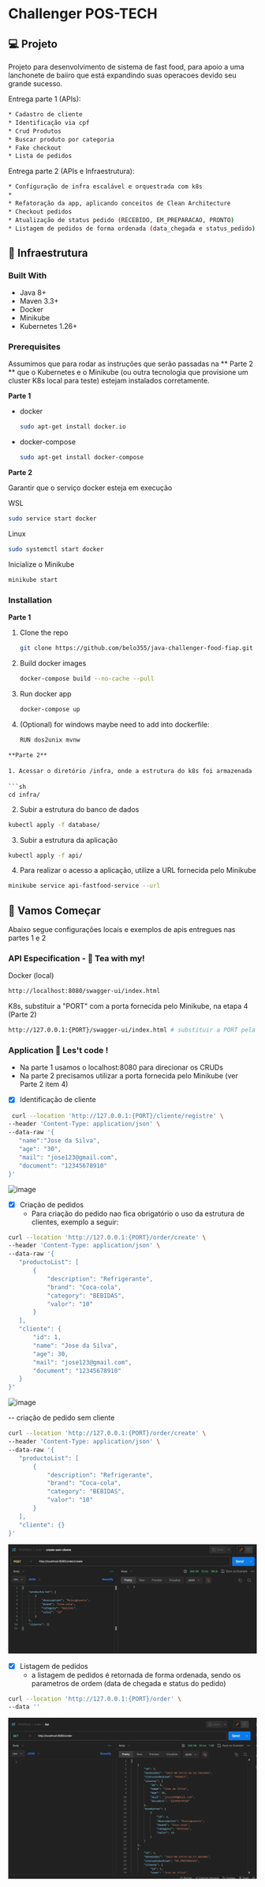 
# Challenger POS-TECH 

## 💻 Projeto
Projeto para desenvolvimento de sistema de fast food, para apoio a uma lanchonete de baiiro que está expandindo suas operacoes devido seu grande sucesso. 

Entrega parte 1 (APIs):
  ```sh
* Cadastro de cliente
  * Identificação via cpf
* Crud Produtos
* Buscar produto por categoria
* Fake checkout 
* Lista de pedidos 
  ```

Entrega parte 2 (APIs e Infraestrutura):
  ```sh
* Configuração de infra escalável e orquestrada com k8s
  * 
* Refatoração da app, aplicando conceitos de Clean Architecture
  * Checkout pedidos 
  * Atualização de status pedido (RECEBIDO, EM_PREPARACAO, PRONTO)
  * Listagem de pedidos de forma ordenada (data_chegada e status_pedido)
  ```

## 🔖 Infraestrutura

### Built With

* Java 8+
* Maven 3.3+ 
* Docker
* Minikube
* Kubernetes 1.26+

### Prerequisites

Assumimos que para rodar as instruções que serão passadas na ** Parte 2 ** que o Kubernetes e o Minikube (ou outra tecnologia que provisione um cluster K8s local para teste) estejam instalados corretamente.

**Parte 1**
* docker
  ```sh
  sudo apt-get install docker.io
  ```
* docker-compose
  ```sh
  sudo apt-get install docker-compose
  ```
**Parte 2**

  Garantir que o serviço docker esteja em execução
  
  WSL
  ```sh
  sudo service start docker
  ```
  Linux
  ```sh
  sudo systemctl start docker
  ```
  Inicialize o Minikube
  ```sh
  minikube start
  ```
  


### Installation

**Parte 1**

  1. Clone the repo
     ```sh
     git clone https://github.com/belo355/java-challenger-food-fiap.git
     ```
  2. Build docker images
     ```sh
     docker-compose build --no-cache --pull
     ```
  3. Run docker app
     ```sh
     docker-compose up
     ```
  4. (Optional) for windows maybe need to add into dockerfile:
     ```sh
     RUN dos2unix mvnw
   ```
**Parte 2**

  1. Acessar o diretório /infra, onde a estrutura do k8s foi armazenada
  
  ```sh
  cd infra/
  ```
  2. Subir a estrutura do banco de dados
  ```sh
  kubectl apply -f database/
  ```
  3. Subir a estrutura da aplicação
  ```sh
  kubectl apply -f api/
  ```
  4. Para realizar o acesso a aplicação, utilize a URL fornecida pelo Minikube
  ```sh
  minikube service api-fastfood-service --url
  ```

## 🚀 Vamos  Começar 

Abaixo segue configurações locais e exemplos de apis entregues nas partes 1 e 2 

### API Especification - 👀 Tea with my! 
Docker (local)
```sh
http://localhost:8080/swagger-ui/index.html
```
K8s, substituir a "PORT" com a porta fornecida pelo Minikube, na etapa 4 (Parte 2)
```sh
http://127.0.0.1:{PORT}/swagger-ui/index.html # substituir a PORT pela porta fornecida pelo minikube
```

### Application 👋 Les't code !

- Na parte 1 usamos o localhost:8080 para direcionar os CRUDs
- Na parte 2 precisamos utilizar a porta fornecida pelo Minikube (ver Parte 2 item 4)

- [x] Identificação de cliente 
 ```sh
  curl --location 'http://127.0.0.1:{PORT}/cliente/registre' \
--header 'Content-Type: application/json' \
--data-raw '{
    "name":"Jose da Silva",
    "age": "30", 
    "mail": "jose123@gmail.com",
    "document": "12345678910"
}'
   ```
![image](https://github.com/belo355/java-challenger-food-fiap/assets/42159611/1a3fc509-28bd-442e-b6c5-e14eac071e3c)


- [x] Criação de pedidos 
  - Para criação do pedido nao fica obrigatório o uso da estrutura de clientes, exemplo a seguir: 
 ```sh
curl --location 'http://127.0.0.1:{PORT}/order/create' \
--header 'Content-Type: application/json' \
--data-raw '{
    "productoList": [
        {
            "description": "Refrigerante",
            "brand": "Coca-cola",
            "category": "BEBIDAS",
            "valor": "10"
        }
    ],
    "cliente": {
        "id": 1,
        "name": "Jose da Silva",
        "age": 30,
        "mail": "jose123@gmail.com",
        "document": "12345678910"
    }
}'
   ```
![image](https://github.com/belo355/java-challenger-food-fiap/assets/42159611/5c01fcdb-b41f-4603-83e7-7350b00e436d)


-- criação de pedido sem cliente
 ```sh
curl --location 'http://127.0.0.1:{PORT}/order/create' \
--header 'Content-Type: application/json' \
--data-raw '{
    "productoList": [
        {
            "description": "Refrigerante",
            "brand": "Coca-cola",
            "category": "BEBIDAS",
            "valor": "10"
        }
    ],
    "cliente": {}
}'
   ```
![img_3.png](img_3.png)

- [x] Listagem de pedidos
  - a listagem de pedidos é retornada de forma ordenada, sendo os parametros de ordem (data de chegada e status do pedido)
 ```sh
curl --location 'http://127.0.0.1:{PORT}/order' \
--data ''
   ```
![img_1.png](img_1.png)


